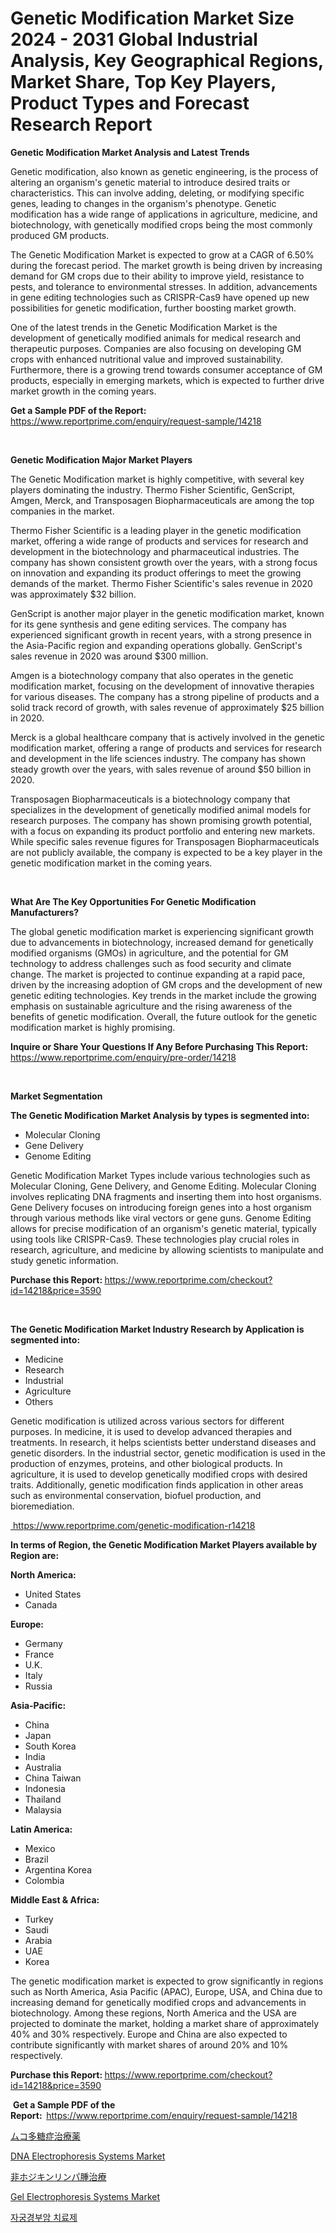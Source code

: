 <p><h1>Genetic Modification Market Size 2024 - 2031 Global Industrial Analysis, Key Geographical Regions, Market Share, Top Key Players, Product Types and Forecast Research Report</h1></p><p><strong>Genetic Modification Market Analysis and Latest Trends</strong></p>
<p><p>Genetic modification, also known as genetic engineering, is the process of altering an organism's genetic material to introduce desired traits or characteristics. This can involve adding, deleting, or modifying specific genes, leading to changes in the organism's phenotype. Genetic modification has a wide range of applications in agriculture, medicine, and biotechnology, with genetically modified crops being the most commonly produced GM products.</p><p>The Genetic Modification Market is expected to grow at a CAGR of 6.50% during the forecast period. The market growth is being driven by increasing demand for GM crops due to their ability to improve yield, resistance to pests, and tolerance to environmental stresses. In addition, advancements in gene editing technologies such as CRISPR-Cas9 have opened up new possibilities for genetic modification, further boosting market growth.</p><p>One of the latest trends in the Genetic Modification Market is the development of genetically modified animals for medical research and therapeutic purposes. Companies are also focusing on developing GM crops with enhanced nutritional value and improved sustainability. Furthermore, there is a growing trend towards consumer acceptance of GM products, especially in emerging markets, which is expected to further drive market growth in the coming years.</p></p>
<p><strong>Get a Sample PDF of the Report:&nbsp;</strong> <a href="https://www.reportprime.com/enquiry/request-sample/14218">https://www.reportprime.com/enquiry/request-sample/14218</a></p>
<p>&nbsp;</p>
<p><strong>Genetic Modification Major Market Players</strong></p>
<p><p>The Genetic Modification market is highly competitive, with several key players dominating the industry. Thermo Fisher Scientific, GenScript, Amgen, Merck, and Transposagen Biopharmaceuticals are among the top companies in the market.</p><p>Thermo Fisher Scientific is a leading player in the genetic modification market, offering a wide range of products and services for research and development in the biotechnology and pharmaceutical industries. The company has shown consistent growth over the years, with a strong focus on innovation and expanding its product offerings to meet the growing demands of the market. Thermo Fisher Scientific's sales revenue in 2020 was approximately $32 billion.</p><p>GenScript is another major player in the genetic modification market, known for its gene synthesis and gene editing services. The company has experienced significant growth in recent years, with a strong presence in the Asia-Pacific region and expanding operations globally. GenScript's sales revenue in 2020 was around $300 million.</p><p>Amgen is a biotechnology company that also operates in the genetic modification market, focusing on the development of innovative therapies for various diseases. The company has a strong pipeline of products and a solid track record of growth, with sales revenue of approximately $25 billion in 2020.</p><p>Merck is a global healthcare company that is actively involved in the genetic modification market, offering a range of products and services for research and development in the life sciences industry. The company has shown steady growth over the years, with sales revenue of around $50 billion in 2020.</p><p>Transposagen Biopharmaceuticals is a biotechnology company that specializes in the development of genetically modified animal models for research purposes. The company has shown promising growth potential, with a focus on expanding its product portfolio and entering new markets. While specific sales revenue figures for Transposagen Biopharmaceuticals are not publicly available, the company is expected to be a key player in the genetic modification market in the coming years.</p></p>
<p>&nbsp;</p>
<p><strong>What Are The Key Opportunities For Genetic Modification Manufacturers?</strong></p>
<p><p>The global genetic modification market is experiencing significant growth due to advancements in biotechnology, increased demand for genetically modified organisms (GMOs) in agriculture, and the potential for GM technology to address challenges such as food security and climate change. The market is projected to continue expanding at a rapid pace, driven by the increasing adoption of GM crops and the development of new genetic editing technologies. Key trends in the market include the growing emphasis on sustainable agriculture and the rising awareness of the benefits of genetic modification. Overall, the future outlook for the genetic modification market is highly promising.</p></p>
<p><strong>Inquire or Share Your Questions If Any Before Purchasing This Report:</strong> <a href="https://www.reportprime.com/enquiry/pre-order/14218">https://www.reportprime.com/enquiry/pre-order/14218</a></p>
<p>&nbsp;</p>
<p><strong>Market Segmentation</strong></p>
<p><strong>The Genetic Modification Market Analysis by types is segmented into:</strong></p>
<p><ul><li>Molecular Cloning</li><li>Gene Delivery</li><li>Genome Editing</li></ul></p>
<p><p>Genetic Modification Market Types include various technologies such as Molecular Cloning, Gene Delivery, and Genome Editing. Molecular Cloning involves replicating DNA fragments and inserting them into host organisms. Gene Delivery focuses on introducing foreign genes into a host organism through various methods like viral vectors or gene guns. Genome Editing allows for precise modification of an organism's genetic material, typically using tools like CRISPR-Cas9. These technologies play crucial roles in research, agriculture, and medicine by allowing scientists to manipulate and study genetic information.</p></p>
<p><strong>Purchase this Report:&nbsp;</strong><a href="https://www.reportprime.com/checkout?id=14218&price=3590">https://www.reportprime.com/checkout?id=14218&price=3590</a></p>
<p>&nbsp;</p>
<p><strong>The Genetic Modification Market Industry Research by Application is segmented into:</strong></p>
<p><ul><li>Medicine</li><li>Research</li><li>Industrial</li><li>Agriculture</li><li>Others</li></ul></p>
<p><p>Genetic modification is utilized across various sectors for different purposes. In medicine, it is used to develop advanced therapies and treatments. In research, it helps scientists better understand diseases and genetic disorders. In the industrial sector, genetic modification is used in the production of enzymes, proteins, and other biological products. In agriculture, it is used to develop genetically modified crops with desired traits. Additionally, genetic modification finds application in other areas such as environmental conservation, biofuel production, and bioremediation.</p></p>
<p><a href="https://www.reportprime.com/genetic-modification-r14218">&nbsp;https://www.reportprime.com/genetic-modification-r14218</a></p>
<p><strong>In terms of Region, the Genetic Modification Market Players available by Region are:</strong></p>
<p>
    <p> <strong> North America: </strong>
        <ul>
            <li>United States</li>
            <li>Canada</li>
        </ul>
        </p> 
    <p> <strong> Europe: </strong>
        <ul>
            <li>Germany</li>
            <li>France</li>
            <li>U.K.</li>
            <li>Italy</li>
            <li>Russia</li>
        </ul>
        </p> 
    <p> <strong> Asia-Pacific: </strong>
        <ul>
            <li>China</li>
            <li>Japan</li>
            <li>South Korea</li>
            <li>India</li>
            <li>Australia</li>
            <li>China Taiwan</li>
            <li>Indonesia</li>
            <li>Thailand</li>
            <li>Malaysia</li>
        </ul>
        </p> 
    <p> <strong> Latin America: </strong>
        <ul>
            <li>Mexico</li>
            <li>Brazil</li>
            <li>Argentina Korea</li>
            <li>Colombia</li>
        </ul>
        </p> 
    <p> <strong> Middle East & Africa: </strong>
        <ul>
            <li>Turkey</li>
            <li>Saudi</li>
            <li>Arabia</li>
            <li>UAE</li>
            <li>Korea</li>
        </ul>
    </p>
    </p>
<p><p>The genetic modification market is expected to grow significantly in regions such as North America, Asia Pacific (APAC), Europe, USA, and China due to increasing demand for genetically modified crops and advancements in biotechnology. Among these regions, North America and the USA are projected to dominate the market, holding a market share of approximately 40% and 30% respectively. Europe and China are also expected to contribute significantly with market shares of around 20% and 10% respectively.</p></p>
<p><strong>Purchase this Report: </strong><a href="https://www.reportprime.com/checkout?id=14218&price=3590">https://www.reportprime.com/checkout?id=14218&price=3590</a></p>
<p>&nbsp;<strong>Get a Sample PDF of the Report:&nbsp;&nbsp;</strong><a href="https://www.reportprime.com/enquiry/request-sample/14218">https://www.reportprime.com/enquiry/request-sample/14218</a></p>
<p><strong></strong></p>
<p><p><a href="https://github.com/NovaStamm2023/Market-Research-Report-List-1/blob/main/289142180825.md">ムコ多糖症治療薬</a></p><p><a href="https://github.com/seekum/Market-Research-Report-List-2/blob/main/dna-electrophoresis-systems-market.md">DNA Electrophoresis Systems Market</a></p><p><a href="https://github.com/JerelSchulit20231/Market-Research-Report-List-1/blob/main/411553880826.md">非ホジキンリンパ腫治療</a></p><p><a href="https://github.com/timeliteaut/Market-Research-Report-List-2/blob/main/gel-electrophoresis-systems-market.md">Gel Electrophoresis Systems Market</a></p><p><a href="https://github.com/durgin521/Market-Research-Report-List-1/blob/main/838484675208.md">자궁경부암 치료제</a></p></p>